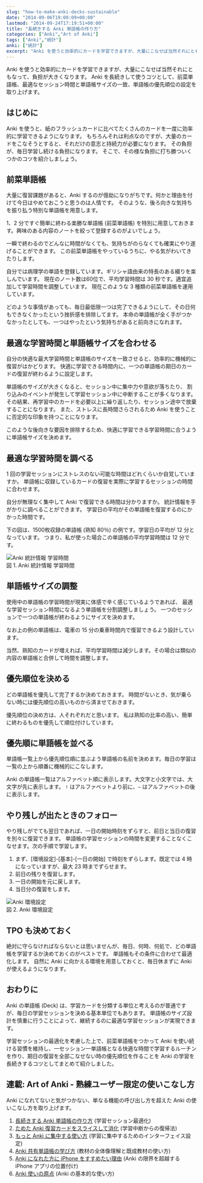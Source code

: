 ```yaml
---
slug: "how-to-make-anki-decks-sustainable"
date: "2014-09-06T19:00:09+00:00"
lastmod: "2014-09-24T17:19:51+00:00"
title: "長続きする Anki 単語帳の作り方"
categories: ["Anki","Art of Anki"]
tags: ["Anki","統計"]
anki: ["統計"]
excerpt: "Anki を使うと効率的にカードを学習できますが、大量にこなせば当然それにともなって、負担が大きくなります。 Anki を長続きして使うコツとして、前菜単語帳、最適なセッション時間と単語帳サイズの一致、単語帳の優先順位の設定を取り上げます。How to make Anki decks sustainable."
---
```

<section id="preamble">
<p>Anki を使うと効率的にカードを学習できますが、大量にこなせば当然それにともなって、負担が大きくなります。 Anki を長続きして使うコツとして、前菜単語帳、最適なセッション時間と単語帳サイズの一致、単語帳の優先順位の設定を取り上げます。</p>
</section>
<section id="はじめに">
  <div class="page-header">
    <h1>はじめに</h1>
  </div>
<p>Anki を使うと、紙のフラッシュカードに比べてたくさんのカードを一度に効率的に学習できるようになります。
もちろんそれは利点なのですが、大量のカードをこなそうとすると、それだけの意志と持続力が必要になります。
その負担が、毎日学習し続ける負担になります。
そこで、その様な負担に打ち勝ついくつかのコツを紹介しましょう。</p>
</section>
<section id="前菜単語帳">
  <div class="page-header">
    <h1>前菜単語帳</h1>
  </div>
<p>大量に復習課題があると、Anki するのが億劫になりがちです。何かと理由を付けて今日はやめておこうと思うのは人情です。
そのような、後ろ向きな気持ちを振り払う特別な単語帳を用意します。</p>
<p>1、2 分ですぐ簡単に終わる楽勝な単語帳 (前菜単語帳) を特別に用意しておきます。興味のある内容のノートを絞って登録するのがよいでしょう。</p>
<p>一瞬で終わるのでどんなに時間がなくても、気持ちがのらなくても確実にやり遂げることができます。
この前菜単語帳をやっているうちに、やる気がわいてきたりします。</p>
<p>自分では病理学の単語を登録しています。ギリシャ語由来の特長のある綴りを楽しんでいます。
現在のノート数は60位で、平均学習時間は 30 秒です。適宜追加して学習時間を調整しています。
現在このような 3 種類の前菜単語帳を運用しています。</p>
<p>どのような事情があっても、毎日最低限一つは完了できるようにして、その日何もできなくかったという挫折感を排除してます。
本命の単語帳が全く手がつかなかったとしても、一つはやったという気持ちがあると前向きになれます。</p>
</section>
<section id="最適な学習時間と単語帳サイズを合わせる">
  <div class="page-header">
    <h1>最適な学習時間と単語帳サイズを合わせる</h1>
  </div>
<p>自分の快適な最大学習時間と単語帳のサイズを一致させると、効率的に機械的に復習がはかどります。
快適に学習できる時間内に、一つの単語帳の期日のカードの復習が終わるように設定します。</p>
<p>単語帳のサイズが大きくなると、セッション中に集中力や意欲が落ちたり、
割り込みのイベントが発生して学習セッション中に中断することが多くなります。
その結果、再学習中のカードを必要以上に繰り返したり、セッション途中で放棄することになります。
また、ストレスに長時間さらされるため Anki を使うことに否定的な印象を持つことになります。</p>
<p>このような後向きな要因を排除するため、快適に学習できる学習時間に合うように単語帳サイズを決めます。</p>
<h2 id="最適な学習時間を調べる">最適な学習時間を調べる</h2>
<p>1 回の学習セッションにストレスのない可能な時間はどれくらいか自覚していますか。
単語帳に収録しているカードの復習を実際に学習するセッションの時間に合わせます。</p>
<p>自分が無理なく集中して Anki で復習できる時間は分かりますか。
統計情報を手がかりに調べることができます。
学習日の平均がその単語帳を復習するのにかかった時間です。</p>
<p>下の図は、1500枚収録の単語帳 (熟知 80％) の例です。学習日の平均が 12 分となっています。
つまり、私が使った場合この単語帳の平均学習時間は 12 分です。</p>
<div class="imageblock">
<div class="content">
<img src="/images/sustainable-decks-stats.png" alt="Anki 統計情報 学習時間">
</div>
<div class="title">図 1. Anki 統計情報 学習時間</div>
</div>
<h2 id="単語帳サイズの調整">単語帳サイズの調整</h2>
<p>使用中の単語帳の学習時間が現実に体感で辛く感じているようであれば、
最適な学習セッション時間になるよう単語帳を分割調整しましょう。
一つのセッションで一つの単語帳が終わるようにサイズを決めます。</p>
<p>なお上の例の単語帳は、電車の 15 分の乗車時間内で復習できるよう設計しています。</p>
<p>当然、熟知のカードが増えれば、平均学習時間は減少します。その場合は類似の内容の単語帳と合併して時間を調整します。</p>
</section>
<section id="優先順位を決める">
  <div class="page-header">
    <h1>優先順位を決める</h1>
  </div>
<p>どの単語帳を優先して完了するか決めておきます。
時間がないとき、気が乗らない時には優先順位の高いものから済ませておきます。</p>
<p>優先順位の決め方は、人それぞれだと思います。
私は熟知の比率の高い、簡単に終わるものを優先して順位付けしています。</p>
<h2 id="優先順に単語帳を並べる">優先順に単語帳を並べる</h2>
<p>単語帳一覧上から優先順位順に並ぶよう単語帳の名前を決めます。毎日の学習は一覧の上から順番に機械的にこなします。</p>
<p>Anki の単語帳一覧はアルファベット順に表示します。大文字と小文字では、大文字が先に表示します。
<code>!</code> はアルファベットより前に、<code>~</code> はアルファベットの後に表示します。</p>
<h2 id="やり残しが出たときのフォロー">やり残しが出たときのフォロー</h2>
<p>やり残しがでても翌日であれば、一日の開始時刻をずらすと、前日と当日の復習を別々に復習できます。
単語帳の学習セッションの時間を変更することなくこなせます。次の手順で学習します。</p>
<ol>
<li>
まず、[環境設定]-[基本]-[一日の開始] で時刻をずらします。既定では 4 時になっていますが、最大 23 時までずらせます。
</li>
<li>
前日の残りを復習します。
</li>
<li>
一日の開始を元に戻します。
</li>
<li>
当日分の復習をします。
</li>
</ol>
<div class="imageblock">
<div class="content">
<img src="/images/sustainable-decks-settings.png" alt="Anki 環境設定">
</div>
<div class="title">図 2. Anki 環境設定</div>
</div>
<h2 id="tpo_も決めておく">TPO も決めておく</h2>
<p>絶対に守らなければならないとは思いませんが、毎日、何時、何処で、どの単語帳を学習するか決めておくのがベストです。
単語帳もその条件に合わせて最適化します。
自然に Anki に向かえる環境を用意しておくと、毎日休まずに Anki が使えるようになります。</p>
</section>
<section id="おわりに">
  <div class="page-header">
    <h1>おわりに</h1>
  </div>
<p>Anki の単語帳 (Deck) は、学習カードを分類する単位と考えるのが普通ですが、毎日の学習セッションを決める基本単位でもあります。
単語帳のサイズ設計を慎重に行うことによって、継続するのに最適な学習セッションが実現できます。</p>
<p>学習セッションの最適化を考慮した上で、前菜単語帳をつかって Anki を使い続ける習慣を維持し、一セッション一単語帳となる快適な時間で学習するルーチンを作り、期日の復習を全部こなせない時の優先順位を作ることを Anki の学習を長続きするコツとしてまとめて紹介しました。</p>
</section>
<section id="連載_art_of_anki_熟練ユーザー限定の使いこなし方">
  <div class="page-header">
    <h2>連載: Art of Anki - 熟練ユーザー限定の使いこなし方</h2>
  </div>
<p>Anki になれてないと気がつかない、単なる機能の呼び出し方を超えた Anki の使いこなし方を取り上げます。</p>
<ol>
<li>
<a href="/how-to-make-anki-decks-sustainable/">長続きする Anki 単語帳の作り方</a> (学習セッション最適化)
</li>
<li>
<a href="/cutting-up-your-anki-backlog/">ためた Anki 復習カードをスライスして消化</a> (学習中断からの復帰法)
</li>
<li>
<a href="/bias-free-anki-learning/">もっと Anki に集中する使い方</a> (学習に集中するためのインターフェイス設定)
</li>
<li>
<a href="/anki-learning-with-shared-decks/">Anki 共有単語帳の学び方</a> (教材の全体像理解と既成教材の使い方)
</li>
<li>
<a href="/anki-mastery-calls-for-iphone/">Anki になれた方に iPhone をすすめたい理由</a> (Anki の限界を超越する iPhone アプリの位置付け)
</li>
<li>
<a href="/anki-basics/">Anki 使いの原点</a> (Anki の基本的な使い方)
</li>
</ol>
</section>



